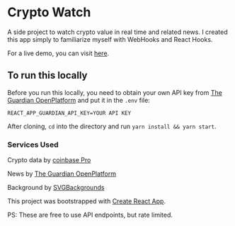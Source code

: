 # Crypto Watch

A side project to watch crypto value in real time and related news. I created this app simply to familiarize myself with WebHooks and React Hooks. 

For a live demo, you can visit [here](https://tender-bose-c576c3.netlify.app).

## To run this locally

Before you run this locally, you need to obtain your own API key from [The Guardian OpenPlatform](https://open-platform.theguardian.com) and put it in the `.env` file:

`REACT_APP_GUARDIAN_API_KEY=YOUR API KEY`

After cloning, `cd` into the directory and run `yarn install && yarn start`.

### Services Used

Crypto data by [coinbase Pro](https://docs.pro.coinbase.com/#fix-api)

News by [The Guardian OpenPlatform](https://open-platform.theguardian.com/access/)

Background by [SVGBackgrounds](SVGBackgrounds.com)

This project was bootstrapped with [Create React App](https://github.com/facebook/create-react-app).

PS: These are free to use API endpoints, but rate limited.
